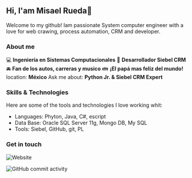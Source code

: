 ## Hi, I'am Misael Rueda👋


Welcome to my github! Iam passionate  System computer engineer with a love for web crawing, process automation, CRM and developer.

### About me
:computer: **Ingeniería en Sistemas Computacionales**
:pencil: **Desarrollador Siebel CRM**
:oncoming_automobile: **Fan de los autos, carreras y musico**
:family: **¡El papá mas feliz del mundo!**
location: **México**
Ask me about: **Python Jr. & Siebel CRM Expert**

### Skills & Technologies
Here are some of the tools and technologies I love working whit:

* Languages: Phyton, Java, C#, escript
* Data Base: Oracle SQL Server 11g, Mongo DB, My SQL
* Tools: Siebel, GitHub, git, PL 

### Get in touch
![Website](https://img.shields.io/website?url=https%3A%2F%2FMisaelRueda.com)

![GitHub commit activity](https://img.shields.io/github/commit-activity/m/ZonacerMR/ZonacerMR)
